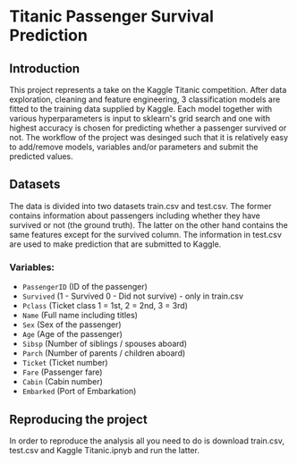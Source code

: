 # Titanic Passenger Survival Prediction

## Introduction
This project represents a take on the Kaggle Titanic competition. After data exploration, cleaning and feature engineering, 3 classification models are fitted to the training data supplied by Kaggle. Each model together with various hyperparameters is input to sklearn's grid search and one with highest accuracy is chosen for predicting whether a passenger survived or not. The workflow of the project was desinged such that it is relatively easy to add/remove models, variables and/or parameters and submit the predicted values.

## Datasets
The data is divided into two datasets train.csv and test.csv. The former contains information about passengers including whether they have survived or not (the ground truth). The latter on the other hand contains the same features except for the survived column. The information in test.csv are used to make prediction that are submitted to Kaggle.

### Variables:
- `PassengerID` (ID of the passenger)
- `Survived` (1 - Survived 0 - Did not survive) - only in train.csv
- `Pclass`	(Ticket class	1 = 1st, 2 = 2nd, 3 = 3rd)
- `Name` (Full name including titles)
- `Sex` (Sex of the passenger)
- `Age` (Age of the passenger)
- `Sibsp` (Number of siblings / spouses aboard)
- `Parch` (Number of parents / children aboard)
- `Ticket` (Ticket number)
- `Fare` (Passenger fare)
- `Cabin` (Cabin number)
- `Embarked` (Port of Embarkation)

## Reproducing the project
In order to reproduce the analysis all you need to do is download train.csv, test.csv and Kaggle Titanic.ipnyb and run the latter.
